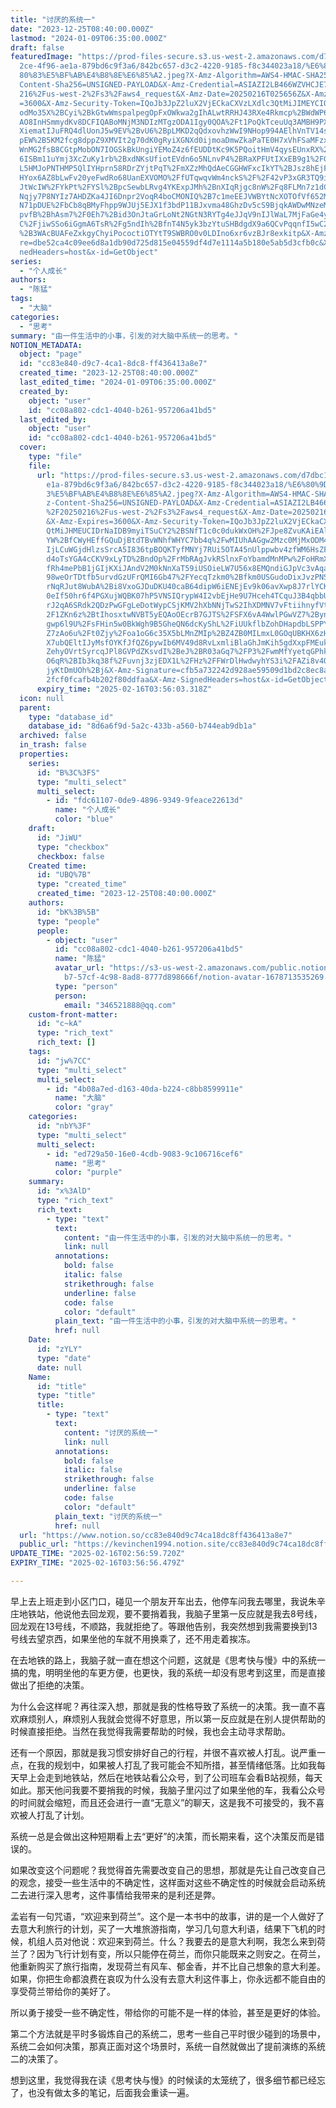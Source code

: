 ```yaml
---
title: "讨厌的系统一"
date: "2023-12-25T08:40:00.000Z"
lastmod: "2024-01-09T06:35:00.000Z"
draft: false
featuredImage: "https://prod-files-secure.s3.us-west-2.amazonaws.com/d7dbc101-8\
  2ce-4f96-ae1a-879bd6c9f3a6/842bc657-d3c2-4220-9185-f8c344023a18/%E6%80%9D%E8%\
  80%83%E5%BF%AB%E4%B8%8E%E6%85%A2.jpeg?X-Amz-Algorithm=AWS4-HMAC-SHA256&X-Amz-\
  Content-Sha256=UNSIGNED-PAYLOAD&X-Amz-Credential=ASIAZI2LB466WZVHCJE7%2F20250\
  216%2Fus-west-2%2Fs3%2Faws4_request&X-Amz-Date=20250216T025656Z&X-Amz-Expires\
  =3600&X-Amz-Security-Token=IQoJb3JpZ2luX2VjECkaCXVzLXdlc3QtMiJIMEYCIQDUhUnDlC\
  odMo35X%2BCyi%2BkGtwWmspalpegOpFxOWkwa2gIhALwtRRHJ43RXe4Rkmcp%2BWdWP64rhjQMKq\
  AO8InHSmmydKv8DCFIQABoMNjM3NDIzMTgzODA1Igy0QOA%2Ft1PoQkTceuUq3AMBH9PXMC91gIeE\
  XiematIJuFRQ4dlUonJ5w9EV%2BvU6%2BpLMKD2qQdxovhzWwI9NHop994AElhVnTV14szW7mY%2B\
  pEW%2B5KM2fcg8dppZ9XMVIt2g70dK0gRyiXGNXd0ijmoaDmwZkaPaTE0H7xVhFSaMFzxUlk8%2B3\
  WnMG2fsB8CGtpMobON7IOGSkBkUngiYEMoZ4z6fEUDDtKc9K5PQoitHmV4qysEUnxRX%2FHF6UE7M\
  6ISBm11uYmj3XcZuKy1rb%2BxdNKsUfiotEVdn6o5NLnvP4%2BRaXPFUtIXxEB9g1%2FGhCtl63b5\
  L5HMJoPNTHMP5QlIYHprn58RDrZYjtPqT%2FmXZzMhQdAeCGGHWFxcIkYT%2BJsz8hEjFjnjhJKPn\
  HYox6AZ8bLwFv20yeFwdRo68UanEXVOMO%2FfUTqwqvWm4nckS%2F%2F42vP3xGR3TQ9i83siC%2B\
  JtWcIW%2FYkPt%2FYSl%2BpcSewbLRvg4YKExpJMh%2BnXIqRjgc8nW%2Fq8FLMn7z1dCn3LOg0Wq\
  Nqjy7P8NYIz7AHDZKa4JI6Dnpr2VoqR4boCMONIQ%2B7c1meEEJVWBYtNcXOTOfVf652MbGD9RNBJ\
  N71pDUE%2FbCb8qBMyFhpp9WJUj5EJX1f3bdP11BJxvma48GhzDv5cS9BjqkAWDwMNzeMSmHjkFUv\
  pvfB%2BhAsm7%2F0Eh7%2Bid3OnJtaGrLoNt2NGtN3RYTg4eJJqV9nIJlWaL7MjFaGe4yq9vk0usi\
  C%2FjiwSSo6iGgmA6TsR%2Fg5ndIh%2BfnT4N5yk3bzYtuSHBdgdX9a6QCvPqqnfI5wC2jcjQijoN\
  %2B3WAcBUAFeZxkgyChyiPococtiOTYtT9SWBRO0v0LDIno6xr6vzBJr8exkitp&X-Amz-Signatu\
  re=dbe52ca4c09ee6d8a1db90d725d815e04559df4d7e1114a5b180e5ab5d3cfb0c&X-Amz-Sig\
  nedHeaders=host&x-id=GetObject"
series:
  - "个人成长"
authors:
  - "陈猛"
tags:
  - "大脑"
categories:
  - "思考"
summary: "由一件生活中的小事，引发的对大脑中系统一的思考。"
NOTION_METADATA:
  object: "page"
  id: "cc83e840-d9c7-4ca1-8dc8-ff436413a8e7"
  created_time: "2023-12-25T08:40:00.000Z"
  last_edited_time: "2024-01-09T06:35:00.000Z"
  created_by:
    object: "user"
    id: "cc08a802-cdc1-4040-b261-957206a41bd5"
  last_edited_by:
    object: "user"
    id: "cc08a802-cdc1-4040-b261-957206a41bd5"
  cover:
    type: "file"
    file:
      url: "https://prod-files-secure.s3.us-west-2.amazonaws.com/d7dbc101-82ce-4f96-a\
        e1a-879bd6c9f3a6/842bc657-d3c2-4220-9185-f8c344023a18/%E6%80%9D%E8%80%8\
        3%E5%BF%AB%E4%B8%8E%E6%85%A2.jpeg?X-Amz-Algorithm=AWS4-HMAC-SHA256&X-Am\
        z-Content-Sha256=UNSIGNED-PAYLOAD&X-Amz-Credential=ASIAZI2LB46653SQHCCQ\
        %2F20250216%2Fus-west-2%2Fs3%2Faws4_request&X-Amz-Date=20250216T025603Z\
        &X-Amz-Expires=3600&X-Amz-Security-Token=IQoJb3JpZ2luX2VjECkaCXVzLXdlc3\
        QtMiJHMEUCIDrNaIDB9myiTSuCY2%2BSNfT1c0c0dukWxOH%2FJpe8ZvuKAiEAlJ7FdHOSD\
        YW%2BfCWyHEffGQuDjBtdTBvWNhfWHYC7bb4q%2FwMIUhAAGgw2Mzc0MjMxODM4MDUiDJ3u\
        IjLCuWGjdHlzsSrcA5I836tpBOQKTyfMNYj7RUi5OTA45nUlppwbv4zfWM6HsZFESDeDESr\
        d4oTsYGA4cCKV9xLyTD%2BndOp%2FrMbRAgJvkRSlnxFoYbamdMnMPw%2FoHRmXounQvtp9\
        fRh4mePbB1jGIjKXiJAndV2M0kNnXaT59iUSOieLW7U56x8EMQndiGJpVc3vAqapha%2F5U\
        98weOrTDtfb5urvdGzUFrQMI6Gb47%2FYecqTzkm0%2Bfkm0USGudoDixJvzPNSipNbLPqz\
        rNqRJut8WubA%2Bi8VxoGJDuDKU40caB64dipW6iENEjEv9k06avXwp8J7rlYCKUDWWNVw9\
        0eIf50hr6f4PGXujWQBK07hP5VNSIQrypW4I2vbEjHe9U7Hceh4TCquJ3B4qbbUJTMjzoI1\
        rJ2qA6SRdk2QDzPwGFgLeDotWypCSjKMV2hXbNNjTwS2IhXDMNV7vFtiihnyfVt3bdit8r%\
        2F1ZKn6z%2BtIhosxtwNVBT5yEQAoOEcrB7GJTS%2FSFX6vA4WwlPGwVZ7%2BynGeeJ0Arc\
        gwp6l9U%2FsFHin5w0BkWgh9B5GheQN6dcKyShL%2FiUUkflbZohDHapdbLSPPYzS04IH4n\
        Z7zAo6u%2Ft0Zjy%2Foa1oG6c35X5bLMnZMIp%2BZ4ZB0MILmxL0GOqUBKHX6zHDHjHmGqn\
        X7ubQEltIJyMsfOYKfJfQZ6pywIb6MV49d8RvLxmliBlaGhJmKih5gdXxpFMEukMIaqHAII\
        ZehyOVrtSyrcqJPl8GVPdZKsvdI%2BeJ%2BR03aGq7%2FP3%2FwmMfYyetqGPhk7YqmrIez\
        O6qR%2BIb3kq38f%2Fuvnj3zjEDX1L%2FHz%2FFWrDlHwdwyhYS3i%2FAZi8v4OkU0oUXbj\
        jyKtDmUOh%2Bj&X-Amz-Signature=cfb5a732242d928ae59509d1bd2c8ec8a702fc7d5\
        2fcf0fcafb4b202f80ddfaa&X-Amz-SignedHeaders=host&x-id=GetObject"
      expiry_time: "2025-02-16T03:56:03.318Z"
  icon: null
  parent:
    type: "database_id"
    database_id: "8d6a6f9d-5a2c-433b-a560-b744eab9db1a"
  archived: false
  in_trash: false
  properties:
    series:
      id: "B%3C%3FS"
      type: "multi_select"
      multi_select:
        - id: "fdc61107-0de9-4896-9349-9feace22613d"
          name: "个人成长"
          color: "blue"
    draft:
      id: "JiWU"
      type: "checkbox"
      checkbox: false
    Created time:
      id: "UBQ%7B"
      type: "created_time"
      created_time: "2023-12-25T08:40:00.000Z"
    authors:
      id: "bK%3B%5B"
      type: "people"
      people:
        - object: "user"
          id: "cc08a802-cdc1-4040-b261-957206a41bd5"
          name: "陈猛"
          avatar_url: "https://s3-us-west-2.amazonaws.com/public.notion-static.com/775523\
            b7-57cf-4c98-8ad8-8777d898666f/notion-avatar-1678713535269.png"
          type: "person"
          person:
            email: "346521888@qq.com"
    custom-front-matter:
      id: "c~kA"
      type: "rich_text"
      rich_text: []
    tags:
      id: "jw%7CC"
      type: "multi_select"
      multi_select:
        - id: "4b08a7ed-d163-40da-b224-c8bb8599911e"
          name: "大脑"
          color: "gray"
    categories:
      id: "nbY%3F"
      type: "multi_select"
      multi_select:
        - id: "ed729a50-16e0-4cdb-9083-9c106716cef6"
          name: "思考"
          color: "purple"
    summary:
      id: "x%3AlD"
      type: "rich_text"
      rich_text:
        - type: "text"
          text:
            content: "由一件生活中的小事，引发的对大脑中系统一的思考。"
            link: null
          annotations:
            bold: false
            italic: false
            strikethrough: false
            underline: false
            code: false
            color: "default"
          plain_text: "由一件生活中的小事，引发的对大脑中系统一的思考。"
          href: null
    Date:
      id: "zYLY"
      type: "date"
      date: null
    Name:
      id: "title"
      type: "title"
      title:
        - type: "text"
          text:
            content: "讨厌的系统一"
            link: null
          annotations:
            bold: false
            italic: false
            strikethrough: false
            underline: false
            code: false
            color: "default"
          plain_text: "讨厌的系统一"
          href: null
  url: "https://www.notion.so/cc83e840d9c74ca18dc8ff436413a8e7"
  public_url: "https://kevinchen1994.notion.site/cc83e840d9c74ca18dc8ff436413a8e7"
UPDATE_TIME: "2025-02-16T02:56:59.720Z"
EXPIRY_TIME: "2025-02-16T03:56:56.479Z"

---
```

<link rel="stylesheet" href="https://cdn.jsdelivr.net/npm/katex@0.16.2/dist/katex.min.css" integrity="sha384-bYdxxUwYipFNohQlHt0bjN/LCpueqWz13HufFEV1SUatKs1cm4L6fFgCi1jT643X" crossorigin="anonymous">


早上去上班走到小区门口，碰见一个朋友开车出去，他停车问我去哪里，我说朱辛庄地铁站，他说他去回龙观，要不要捎着我，我脑子里第一反应就是我去8号线，回龙观在13号线，不顺路，我就拒绝了。等跟他告别，我突然想到我需要换到13号线去望京西，如果坐他的车就不用换乘了，还不用走着挨冻。


在去地铁的路上，我脑子就一直在想这个问题，这就是《思考快与慢》中的系统一搞的鬼，明明坐他的车更方便，也更快，我的系统一却没有思考到这里，而是直接做出了拒绝的决策。


为什么会这样呢？再往深入想，那就是我的性格导致了系统一的决策。我一直不喜欢麻烦别人，麻烦别人我就会觉得不好意思，所以第一反应就是在别人提供帮助的时候直接拒绝。当然在我觉得我需要帮助的时候，我也会主动寻求帮助。


还有一个原因，那就是我习惯安排好自己的行程，并很不喜欢被人打乱。说严重一点，在我的规划中，如果被人打乱了我可能会不知所措，甚至情绪低落。比如我每天早上会走到地铁站，然后在地铁站看公众号，到了公司班车会看B站视频，每天如此。那天他问我要不要捎我的时候，我脑子里闪过了如果坐他的车，我看公众号的时间就会缩短，而且还会进行一直“无意义”的聊天，这是我不可接受的，我不喜欢被人打乱了计划。


系统一总是会做出这种短期看上去“更好”的决策，而长期来看，这个决策反而是错误的。


如果改变这个问题呢？我觉得首先需要改变自己的思想，那就是先让自己改变自己的观念，接受一些生活中的不确定性，这样面对这些不确定性的时候就会启动系统二去进行深入思考，这件事情给我带来的是利还是弊。


孟岩有一句咒语，“欢迎来到荷兰”。这个是一本书中的故事，讲的是一个人做好了去意大利旅行的计划，买了一大堆旅游指南，学习几句意大利语，结果下飞机的时候，机组人员对他说：欢迎来到荷兰。什么？我要去的是意大利啊，我怎么来到荷兰了？因为飞行计划有变，所以只能停在荷兰，而你只能既来之则安之。在荷兰，他重新购买了旅行指南，发现荷兰有风车、郁金香，并不比自己想象的意大利差。如果，你把生命都浪费在哀叹为什么没有去意大利这件事上，你永远都不能自由的享受荷兰带给你的美好了。


所以勇于接受一些不确定性，带给你的可能不是一样的体验，甚至是更好的体验。


第二个方法就是平时多锻炼自己的系统二，思考一些自己平时很少碰到的场景中，系统二会如何决策，那真正面对这个场景时，系统一自然就做出了提前演练的系统二的决策了。


想到这里，我觉得我在读《思考快与慢》的时候读的太笼统了，很多细节都已经忘了，也没有做太多的笔记，后面我会重读一遍。

